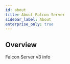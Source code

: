 ```yaml
---
id: about
title: About Falcon Server
sidebar_label: About
enterprise_only: true
---
```


## Overview

Falcon Server v3 info
